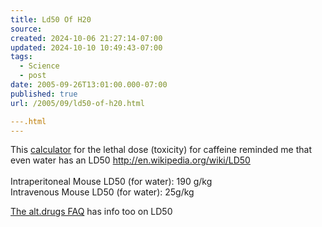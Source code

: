 ```yaml
---
title: Ld50 Of H20
source: 
created: 2024-10-06 21:27:14-07:00
updated: 2024-10-10 10:49:43-07:00
tags:
  - Science
  - post
date: 2005-09-26T13:01:00.000-07:00
published: true
url: /2005/09/ld50-of-h20.html

---.html
---
```



This [calculator](http://www.punkasspunk.com/caffeine.php) for the lethal dose (toxicity) for caffeine reminded me that even water has an LD50 [http://en.wikipedia.org/wiki/LD50  
](http://en.wikipedia.org/wiki/LD50)  
Intraperitoneal Mouse LD50 (for water): 190 g/kg  
Intravenous Mouse LD50 (for water): 25g/kg  
  
[The alt.drugs FAQ](http://www.baetzler.de/humor/water_faq.var) has info too on LD50
